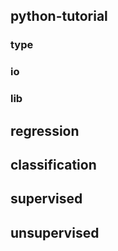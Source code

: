 ## python-tutorial
### type
### io
### lib

## regression

## classification

## supervised

## unsupervised